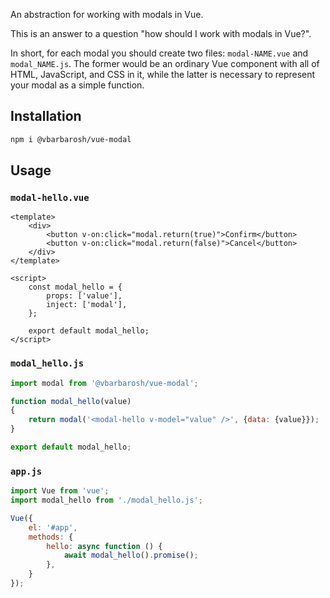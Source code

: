 An abstraction for working with modals in Vue.

This is an answer to a question "how should I work with modals in Vue?".

In short, for each modal you should create two files: `modal-NAME.vue`
and `modal_NAME.js`. The former would be an ordinary Vue component
with all of HTML, JavaScript, and CSS in it, while the latter is
necessary to represent your modal as a simple function.

## Installation

```sh
npm i @vbarbarosh/vue-modal
```

## Usage

### `modal-hello.vue`

```vue
<template>
    <div>
        <button v-on:click="modal.return(true)">Confirm</button>
        <button v-on:click="modal.return(false)">Cancel</button>
    </div>
</template>

<script>
    const modal_hello = {
        props: ['value'],
        inject: ['modal'],
    };

    export default modal_hello;
</script>
```

### `modal_hello.js`

```javascript
import modal from '@vbarbarosh/vue-modal';

function modal_hello(value)
{
    return modal('<modal-hello v-model="value" />', {data: {value}});
}

export default modal_hello;
```

### `app.js`

```javascript
import Vue from 'vue';
import modal_hello from './modal_hello.js';

Vue({
    el: '#app',
    methods: {
        hello: async function () {
            await modal_hello().promise();
        },
    }
});
```
